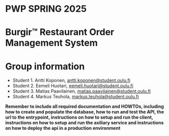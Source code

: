 # PWP SPRING 2025
# Burgir™ Restaurant Order Management System
# Group information
* Student 1. Antti Koponen, antti.koponen@student.oulu.fi
* Student 2. Eemeli Huotari, eemeli.huotari@student.oulu.fi
* Student 3. Matias Paavilainen, matias.paavilainen@student.oulu.fi
* Student 4. Markus Teuhola, markus.teuhola@student.oulu.fi


__Remember to include all required documentation and HOWTOs, including how to create and populate the database, how to run and test the API, the url to the entrypoint, instructions on how to setup and run the client, instructions on how to setup and run the axiliary service and instructions on how to deploy the api in a production environment__



